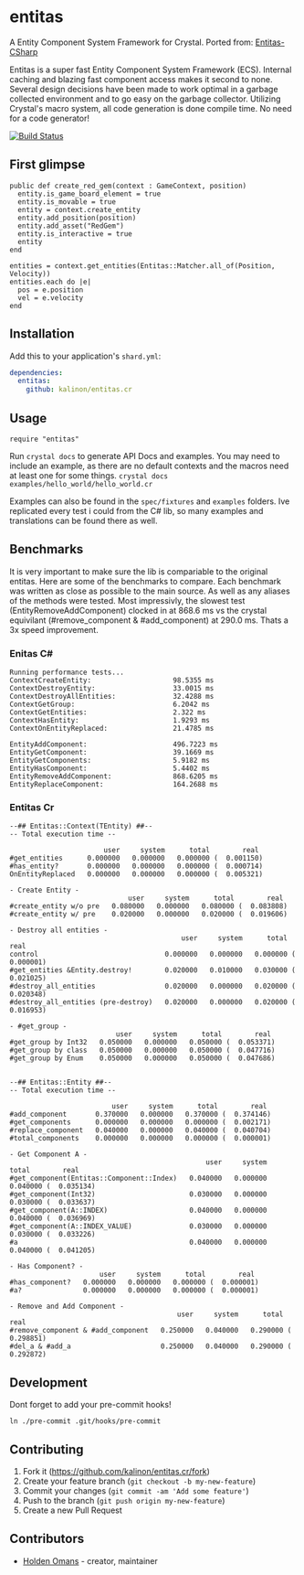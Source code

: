 # entitas

A Entity Component System Framework for Crystal. Ported from: [Entitas-CSharp](https://github.com/sschmid/Entitas-CSharp)

Entitas is a super fast Entity Component System Framework (ECS). Internal caching and blazing fast component access makes it second to none. Several design decisions have been made to work optimal in a garbage collected environment and to go easy on the garbage collector. Utilizing Crystal's macro system, all code generation is done compile time. No need for a code generator!

[![Build Status](https://travis-ci.com/kalinon/entitas.cr.svg?token=Shp7EsY9qyrwFK1NgezB&branch=master)](https://travis-ci.com/kalinon/entitas.cr)

## First glimpse

```crystal
public def create_red_gem(context : GameContext, position)
  entity.is_game_board_element = true
  entity.is_movable = true
  entity = context.create_entity
  entity.add_position(position)
  entity.add_asset("RedGem")
  entity.is_interactive = true
  entity
end
```

```crystal
entities = context.get_entities(Entitas::Matcher.all_of(Position, Velocity))
entities.each do |e|
  pos = e.position
  vel = e.velocity
end
```

## Installation

Add this to your application's `shard.yml`:

```yaml
dependencies:
  entitas:
    github: kalinon/entitas.cr
```

## Usage

```crystal
require "entitas"
```

Run `crystal docs` to generate API Docs and examples. You may need to include an example, as there are no default contexts and the macros need at least one for some things. `crystal docs examples/hello_world/hello_world.cr`

Examples can also be found in the `spec/fixtures` and `examples` folders. Ive replicated every test i could from the C# lib, so many examples and translations can be found there as well.

## Benchmarks

It is very important to make sure the lib is compariable to the original entitas. Here are some of the benchmarks to compare. Each benchmark was written as close as possible to the main source. As well as any aliases of the methods were tested. Most impressivly, the slowest test (EntityRemoveAddComponent) clocked in at 868.6 ms vs the crystal equivilant (#remove_component & #add_component) at 290.0 ms. Thats a 3x speed improvement.

### Enitas C#
```
Running performance tests...
ContextCreateEntity:                    98.5355 ms
ContextDestroyEntity:                   33.0015 ms
ContextDestroyAllEntities:              32.4288 ms
ContextGetGroup:                        6.2042 ms
ContextGetEntities:                     2.322 ms
ContextHasEntity:                       1.9293 ms
ContextOnEntityReplaced:                21.4785 ms

EntityAddComponent:                     496.7223 ms
EntityGetComponent:                     39.1669 ms
EntityGetComponents:                    5.9182 ms
EntityHasComponent:                     5.4402 ms
EntityRemoveAddComponent:               868.6205 ms
EntityReplaceComponent:                 164.2688 ms
```

### Entitas Cr

```
--## Entitas::Context(TEntity) ##--
-- Total execution time --

                       user     system      total        real
#get_entities      0.000000   0.000000   0.000000 (  0.001150)
#has_entity?       0.000000   0.000000   0.000000 (  0.000714)
OnEntityReplaced   0.000000   0.000000   0.000000 (  0.005321)

- Create Entity -
                             user     system      total        real
#create_entity w/o pre   0.080000   0.000000   0.080000 (  0.083808)
#create_entity w/ pre    0.020000   0.000000   0.020000 (  0.019606)

- Destroy all entities -
                                          user     system      total        real
control                               0.000000   0.000000   0.000000 (  0.000001)
#get_entities &Entity.destroy!        0.020000   0.010000   0.030000 (  0.021025)
#destroy_all_entities                 0.020000   0.000000   0.020000 (  0.020348)
#destroy_all_entities (pre-destroy)   0.020000   0.000000   0.020000 (  0.016953)

- #get_group -
                          user     system      total        real
#get_group by Int32   0.050000   0.000000   0.050000 (  0.053371)
#get_group by class   0.050000   0.000000   0.050000 (  0.047716)
#get_group by Enum    0.050000   0.000000   0.050000 (  0.047686)


--## Entitas::Entity ##--
-- Total execution time --

                         user     system      total        real
#add_component       0.370000   0.000000   0.370000 (  0.374146)
#get_components      0.000000   0.000000   0.000000 (  0.002171)
#replace_component   0.040000   0.000000   0.040000 (  0.040704)
#total_components    0.000000   0.000000   0.000000 (  0.000001)

- Get Component A -
                                                user     system      total        real
#get_component(Entitas::Component::Index)   0.040000   0.000000   0.040000 (  0.035134)
#get_component(Int32)                       0.030000   0.000000   0.030000 (  0.033637)
#get_component(A::INDEX)                    0.040000   0.000000   0.040000 (  0.036969)
#get_component(A::INDEX_VALUE)              0.030000   0.000000   0.030000 (  0.033226)
#a                                          0.040000   0.000000   0.040000 (  0.041205)

- Has Component? -
                      user     system      total        real
#has_component?   0.000000   0.000000   0.000000 (  0.000001)
#a?               0.000000   0.000000   0.000000 (  0.000001)

- Remove and Add Component -
                                         user     system      total        real
#remove_component & #add_component   0.250000   0.040000   0.290000 (  0.298851)
#del_a & #add_a                      0.250000   0.040000   0.290000 (  0.292872)
```

## Development

Dont forget to add your pre-commit hooks!

```
ln ./pre-commit .git/hooks/pre-commit
```

## Contributing

1. Fork it (<https://github.com/kalinon/entitas.cr/fork>)
2. Create your feature branch (`git checkout -b my-new-feature`)
3. Commit your changes (`git commit -am 'Add some feature'`)
4. Push to the branch (`git push origin my-new-feature`)
5. Create a new Pull Request

## Contributors

- [Holden Omans](https://github.com/kalinon) - creator, maintainer
